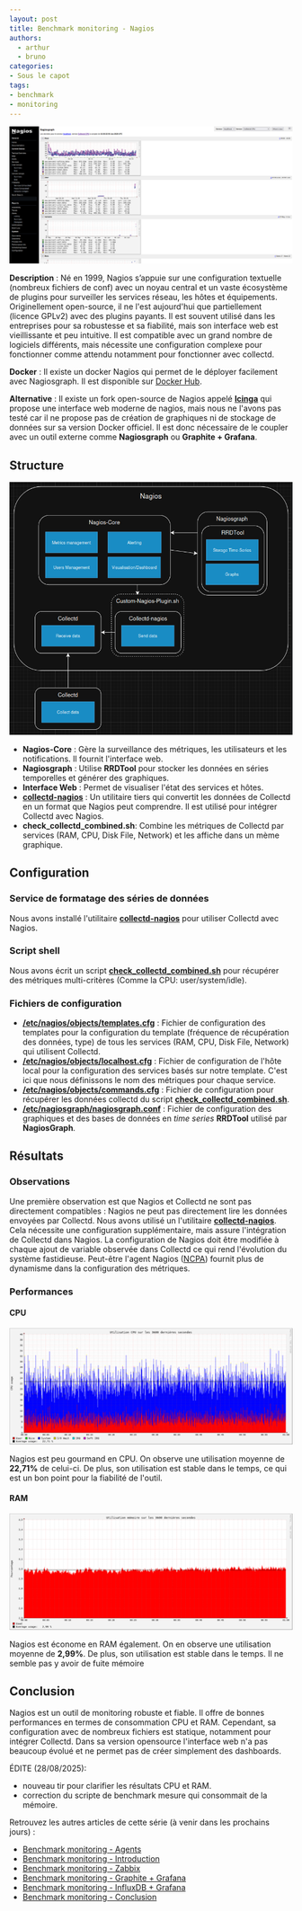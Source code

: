 ```yaml
---
layout: post
title: Benchmark monitoring - Nagios
authors:
  - arthur
  - bruno
categories:
- Sous le capot
tags:
- benchmark
- monitoring
---
```



[![Exemple de dashboard de Grafana](/images/monitoring-dasboard-benchmark/Pres_nagios.png)](https://www.nagios.org/)

**Description** : Né en 1999, Nagios s’appuie sur une configuration textuelle (nombreux fichiers de conf) avec un noyau central et un vaste écosystème de plugins pour surveiller les services réseau, les hôtes et équipements. Originellement open-source, il ne l'est aujourd'hui que partiellement (licence GPLv2) avec des plugins payants. Il est souvent utilisé dans les entreprises pour sa robustesse et sa fiabilité, mais son interface web est vieillissante et peu intuitive. Il est compatible avec un grand nombre de logiciels différents, mais nécessite une configuration complexe pour fonctionner comme attendu notamment pour fonctionner avec collectd.

**Docker** : Il existe un docker Nagios qui permet de le déployer facilement avec Nagiosgraph. Il est disponible sur [Docker Hub](https://hub.docker.com/r/jasonrivers/nagios).

**Alternative** :   Il existe un fork open-source de Nagios appelé [**Icinga**](https://icinga.com/) qui propose une interface web moderne de nagios, mais nous ne l'avons pas testé car il ne propose pas de création de graphiques ni de stockage de données sur sa version Docker officiel. Il est donc nécessaire de le coupler avec un outil externe comme **Nagiosgraph** ou **Graphite + Grafana**.

## Structure

[![Schéma descriptif du fonctionnement de Nagios](/images/monitoring-dasboard-benchmark/Schema_nagios.png)](https://www.nagios.org/)

  - **Nagios-Core** : Gère la surveillance des métriques, les utilisateurs et les notifications. Il fournit l'interface web.
  - **Nagiosgraph** : Utilise **RRDTool** pour stocker les données en séries temporelles et générer des graphiques.
  - **Interface Web** : Permet de visualiser l'état des services et hôtes.
  - [**collectd-nagios**](https://www.collectd.org/documentation/manpages/collectd-nagios.html) : Un utilitaire tiers qui convertit les données de Collectd en un format que Nagios peut comprendre. Il est utilisé pour intégrer Collectd avec Nagios.
  - **check_collectd_combined.sh**: Combine les métriques de Collectd par services (RAM, CPU, Disk File, Network) et les affiche dans un mème graphique.

## Configuration

### Service de formatage des séries de données

Nous avons installé l'utilitaire [**collectd-nagios**](https://www.collectd.org/documentation/manpages/collectd-nagios.html) pour utiliser Collectd avec Nagios.

### Script shell

Nous avons écrit un script [**check_collectd_combined.sh**](https://github.com/iroco-co/bench-monitoring-dashboard/blob/main/nagios/Custom-Nagios-Plugins/check_collectd_combined.sh) pour récupérer des métriques multi-critères (Comme la CPU: user/system/idle).

### Fichiers de configuration

- [**/etc/nagios/objects/templates.cfg**](https://github.com/iroco-co/bench-monitoring-dashboard/blob/main/nagios/nagios/etc/objects/templates.cfg) : Fichier de configuration des templates pour la configuration du template (fréquence de récupération des données, type) de tous les services (RAM, CPU, Disk File, Network) qui utilisent Collectd.
- [**/etc/nagios/objects/localhost.cfg**](https://github.com/iroco-co/bench-monitoring-dashboard/blob/main/nagios/nagios/etc/objects/localhost.cfg) : Fichier de configuration de l'hôte local pour la configuration des services basés sur notre template. C'est ici que nous définissons le nom des métriques pour chaque service.
- [**/etc/nagios/objects/commands.cfg**](https://github.com/iroco-co/bench-monitoring-dashboard/blob/main/nagios/nagios/etc/objects/commands.cfg) : Fichier de configuration pour récupérer les données collectd du script [**check_collectd_combined.sh**](https://github.com/iroco-co/bench-monitoring-dashboard/blob/main/nagios/Custom-Nagios-Plugins/check_collectd_combined.sh).
- [**/etc/nagiosgraph/nagiosgraph.conf**](https://github.com/iroco-co/bench-monitoring-dashboard/blob/main/nagios/nagiosgraph/etc/nagiosgraph.conf) : Fichier de configuration des graphiques et des bases de données en *time series* **RRDTool** utilisé par **NagiosGraph**.

## Résultats

### Observations

Une première observation est que Nagios et Collectd ne sont pas directement compatibles : Nagios ne peut pas directement lire les données envoyées par Collectd. Nous avons utilisé un l'utilitaire [**collectd-nagios**](https://www.collectd.org/documentation/manpages/collectd-nagios.html). Cela nécessite une configuration supplémentaire, mais assure l'intégration de Collectd dans Nagios. La configuration de Nagios doit être modifiée à chaque ajout de variable observée dans Collectd ce qui rend l'évolution du système fastidieuse. Peut-être l'agent Nagios ([NCPA](https://www.nagios.org/projects/ncpa/)) fournit plus de dynamisme dans la configuration des métriques.

### Performances

#### CPU

[![Graphique d'utilisation CPU de Nagios sur les 3600 dernières secondes.](/images/monitoring-dasboard-benchmark/nagios_cpu_usage.png)](/images/monitoring-dasboard-benchmark/nagios_cpu_usage.png)

Nagios est peu gourmand en CPU. On observe une utilisation moyenne de **22,71%** de celui-ci. De plus, son utilisation est stable dans le temps, ce qui est un bon point pour la fiabilité de l'outil.

#### RAM

[![Graphique d'utilisation mémoire de Nagios sur les 3600 dernières secondes.](/images/monitoring-dasboard-benchmark/nagios_memory_usage.png)](/images/monitoring-dasboard-benchmark/nagios_memory_usage.png)

Nagios est économe en RAM également. On en observe une utilisation moyenne de **2,99%**. De plus, son utilisation est stable dans le temps. Il ne semble pas y avoir de fuite mémoire

## Conclusion

Nagios est un outil de monitoring robuste et fiable. Il offre de bonnes performances en termes de consommation CPU et RAM.
Cependant, sa configuration avec de nombreux fichiers est statique, notamment pour intégrer Collectd. Dans sa version opensource l'interface web n'a pas beaucoup évolué et ne permet pas de créer simplement des dashboards.

ÉDITE (28/08/2025): 
- nouveau tir pour clarifier les résultats CPU et RAM.
- correction du scripte de benchmark mesure qui consommait de la mémoire.

Retrouvez les autres articles de cette série (à venir dans les prochains jours) :

- [Benchmark monitoring - Agents](/monitoring-agents/)
- [Benchmark monitoring - Introduction](/monitoring-introduction/)
- [Benchmark monitoring - Zabbix](/monitoring-zabbix/)
- [Benchmark monitoring - Graphite + Grafana](/monitoring-graphite/)
- [Benchmark monitoring - InfluxDB + Grafana](/monitoring-influxdb)
- [Benchmark monitoring - Conclusion](/monitoring-conclusion/)
